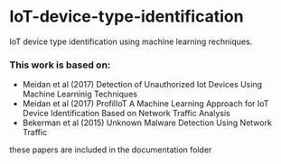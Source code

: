 # IoT-device-type-identification
IoT device type identification using machine learning rechniques.

### This work is based on:
- Meidan et al (2017) Detection of Unauthorized Iot Devices Using Machine Learninig Techniques
- Meidan et al (2017) ProfilIoT A Machine Learning Approach for IoT Device Identification Based on Network Traffic Analysis
- Bekerman et al (2015) Unknown Malware Detection Using Network Traffic

these papers are included in the documentation folder
